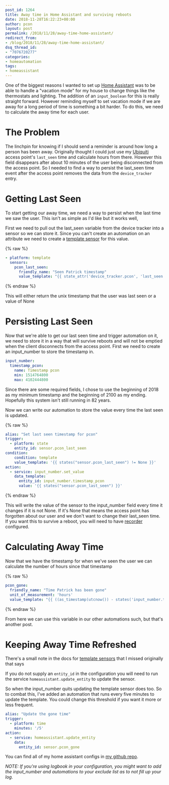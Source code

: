```yaml
---
post_id: 1264
title: Away time in Home Assistant and surviving reboots
date: 2018-11-28T16:22:23+00:00
author: pcon
layout: post
permalink: /2018/11/28/away-time-home-assistant/
redirect_from:
- /blog/2018/11/28/away-time-home-assistant/
dsq_thread_id:
- "7076720277"
categories:
- homeautomation
tags:
- homeassistant
---
```

One of the biggest reasons I wanted to set up [Home Assistant](https://www.home-assistant.io/) was to be able to handle a "vacation mode" for my house to change things like the thermostats and lighting.  The addition of an `input_boolean` for this is really straight forward.  However reminding myself to set vacation mode if we are away for a long period of time is something a bit harder.  To do this, we need to calculate the away time for each user.

# The Problem

The linchpin for knowing if I should send a reminder is around how long a person has been away.  Originally thought I could just use my [Ubiquiti](https://www.home-assistant.io/components/device_tracker.unifi/) access point's `last_seen` time and calculate hours from there.  However this field disappears after about 10 minutes of the user being disconnected from the access point.  So I needed to find a way to persist the last_seen time event after the access point removes the data from the `device_tracker` entry.

<!--more-->

# Getting Last Seen

To start getting our away time, we need a way to persist when the last time we saw the user.  This isn't as simple as I'd like but it works well,

First we need to pull out the last_seen variable from the device tracker into a sensor so we can store it.  Since you can't create an automation on an attribute we need to create a [template sensor](https://www.home-assistant.io/components/sensor.template/) for this value.

{% raw %}
```yaml
- platform: template
  sensors:
    pcon_last_seen:
      friendly_name: "Seen Patrick timestamp"
      value_template: "{{ state_attr('device_tracker.pcon', 'last_seen') }}"
```
{% endraw %}

This will either return the unix timestamp that the user was last seen or a value of None

# Persisting Last Seen

Now that we're able to get our last seen time and trigger automation on it, we need to store it in a way that will survive reboots and will not be emptied when the client disconnects from the access point.  First we need to create an input_number to store the timestamp in.

```yaml
input_number:
  timestamp_pcon:
    name: Timestamp pcon
    min: 1514764800
    max: 4102444800
```

Since there are some required fields, I chose to use the beginning of 2018 as my minimum timestamp and the beginning of 2100 as my ending.  Hopefully this system isn't still running in 82 years.

Now we can write our automation to store the value every time the last seen is updated.

{% raw %}
```yaml
alias: "Set last seen timestamp for pcon"
trigger:
  - platform: state
    entity_id: sensor.pcon_last_seen
condition:
    condition: template
    value_template: '{{ states("sensor.pcon_last_seen") != None }}'
action:
  - service: input_number.set_value
    data_template:
      entity_id: input_number.timestamp_pcon
      value: '{{ states("sensor.pcon_last_seen") }}'
```
{% endraw %}

This will write the value of the sensor to the input\_number field every time it changes if it is not None.  If it's None that means the access point has forgotten about our user and we don't want to change their last\_seen time.  If you want this to survive a reboot, you will need to have [recorder](https://www.home-assistant.io/components/recorder/) configured.

# Calculating Away Time

Now that we have the timestamp for when we've seen the user we can calculate the number of hours since that timestamp

{% raw %}
```yaml
pcon_gone:
  friendly_name: "Time Patrick has been gone"
  unit_of_measurement: 'hours'
  value_template: "{{ ((as_timestamp(utcnow()) - states('input_number.timestamp_pcon') | float) / 3600) | round (2) }}"
```
{% endraw %}

From here we can use this variable in our other automations such, but that's another post.

# Keeping Away Time Refreshed

There's a small note in the docs for [template sensors](https://www.home-assistant.io/components/sensor.template/) that I missed originally that says

<div class="is-primary notification">
  If you do not supply an <code>entity_id</code> in the configuration you will need to run the service <code>homeassistant.update_entity</code> to update the sensor.
</div>

So when the input_number quits updating the template sensor does too.  So to combat this, I've added an automation that runs every five minutes to update the template.  You could change this threshold if you want it more or less frequent.

```yaml
alias: "Update the gone time"
trigger:
  - platform: time
    minutes: '/5'
action:
  - service: homeassistant.update_entity
    data:
      entity_id: sensor.pcon_gone
```

You can find all of my home assistant configs in [my github repo](https://github.com/pcon/home-assistant-configs/).

_NOTE: If you're using logbook in your configuration, you might want to add the input_number and automations to your exclude list as to not fill up your log._